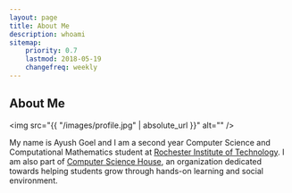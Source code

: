 ```yaml
---
layout: page
title: About Me
description: whoami
sitemap:
    priority: 0.7
    lastmod: 2018-05-19
    changefreq: weekly
---
```

## About Me

<span class="image left"><img src="{{ "/images/profile.jpg" | absolute_url }}" alt="" /></span>

My name is Ayush Goel and I am a second year Computer Science and Computational Mathematics student at [Rochester Institute of Technology](https://www.rit.edu). I am also part of [Computer Science House](https://www.csh.rit.edu/), an organization dedicated towards helping students grow through hands-on learning and social environment.
